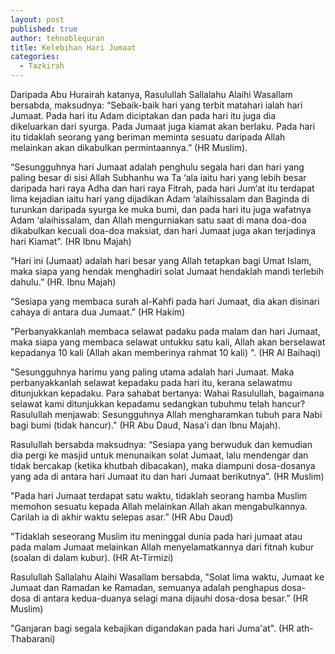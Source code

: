 ```yaml
---
layout: post
published: true
author: tehnoblequran
title: Kelebihan Hari Jumaat
categories:
  - Tazkirah
---
```

Daripada Abu Hurairah katanya, Rasulullah Sallalahu Alaihi Wasallam bersabda, maksudnya: “Sebaik-baik hari yang terbit matahari ialah hari Jumaat. Pada hari itu Adam diciptakan dan pada hari itu juga dia dikeluarkan dari syurga. Pada Jumaat juga kiamat akan berlaku. Pada hari itu tidaklah seorang yang beriman meminta sesuatu daripada Allah melainkan akan dikabulkan permintaannya.” (HR Muslim).

“Sesungguhnya hari Jumaat adalah penghulu segala hari dan hari yang paling besar di sisi Allah Subhanhu wa Ta ‘ala iaitu hari yang lebih besar daripada hari raya Adha dan hari raya Fitrah, pada hari Jum‘at itu terdapat lima kejadian iaitu hari yang dijadikan Adam ‘alaihissalam dan Baginda di turunkan daripada syurga ke muka bumi, dan pada hari itu juga wafatnya Adam ‘alaihissalam, dan Allah mengurniakan satu saat di mana doa-doa dikabulkan kecuali doa-doa maksiat, dan hari Jumaat juga akan terjadinya hari Kiamat”. (HR Ibnu Majah)

“Hari ini (Jumaat) adalah hari besar yang Allah tetapkan bagi Umat Islam, maka siapa yang hendak menghadiri solat Jumaat hendaklah mandi terlebih dahulu.” (HR. Ibnu Majah)

“Sesiapa yang membaca surah al-Kahfi pada hari Jumaat, dia akan disinari cahaya di antara dua Jumaat.” (HR Hakim)

"Perbanyakkanlah membaca selawat padaku pada malam dan hari Jumaat, maka siapa yang membaca selawat untukku satu kali, Allah akan berselawat kepadanya 10 kali (Allah akan memberinya rahmat 10 kali) ". (HR Al Baihaqi)

"Sesungguhnya harimu yang paling utama adalah hari Jumaat. Maka perbanyakkanlah selawat kepadaku pada hari itu, kerana selawatmu ditunjukkan kepadaku. Para sahabat bertanya: Wahai Rasulullah, bagaimana selawat kami ditunjukkan kepadamu sedangkan tubuhmu telah hancur? Rasulullah menjawab: Sesungguhnya Allah mengharamkan tubuh para Nabi bagi bumi (tidak hancur)." (HR Abu Daud, Nasa'i dan Ibnu Majah).

Rasulullah bersabda maksudnya: “Sesiapa yang berwuduk dan kemudian dia pergi ke masjid untuk menunaikan solat Jumaat, lalu mendengar dan tidak bercakap (ketika khutbah dibacakan), maka diampuni dosa-dosanya yang ada di antara hari Jumaat itu dan hari Jumaat berikutnya”. (HR Muslim)

"Pada hari Jumaat terdapat satu waktu, tidaklah seorang hamba Muslim memohon sesuatu kepada Allah melainkan Allah akan mengabulkannya. Carilah ia di akhir waktu selepas asar.” (HR Abu Daud)

"Tidaklah seseorang Muslim itu meninggal dunia pada hari jumaat atau pada malam Jumaat melainkan Allah menyelamatkannya dari fitnah kubur (soalan di dalam kubur). (HR At-Tirmizi)

Rasulullah Sallalahu Alaihi Wasallam bersabda, "Solat lima waktu, Jumaat ke Jumaat dan Ramadan ke Ramadan, semuanya adalah penghapus dosa-dosa di antara kedua-duanya selagi mana dijauhi dosa-dosa besar.” (HR Muslim)

"Ganjaran bagi segala kebajikan digandakan pada hari Juma'at". (HR ath-Thabarani)
